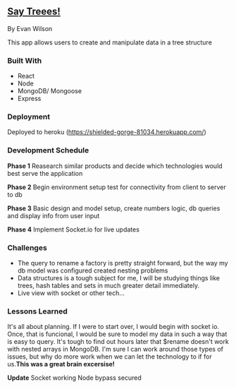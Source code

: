 ## [Say Treees!](https://shielded-gorge-81034.herokuapp.com/)
By Evan Wilson

This app allows users to create and manipulate data in a tree structure


### Built With

* React
* Node
* MongoDB/ Mongoose
* Express

### Deployment

Deployed to heroku (https://shielded-gorge-81034.herokuapp.com/)

### Development Schedule

**Phase 1**
Reasearch similar products and decide which technologies would best serve the application

**Phase 2**
Begin environment setup test for connectivity from client to server to db

**Phase 3**
Basic design and model setup, create numbers logic, db queries and display info from user input

**Phase 4**
Implement Socket.io for live updates

### Challenges
* The query to rename a factory is pretty straight forward, but the way my db model was configured created nesting problems
* Data structures is a tough subject for me, I will be studying things like trees, hash tables and sets in much greater detail immediately.
* Live view with socket or other tech... 

### Lessons Learned

It's all about planning. If I were to start over, I would begin with socket io. Once, that is funcional, I would be sure to model my data in such a way that is easy to query. It's tough to find out hours later that $rename doesn't work with nested arrays in MongoDB. I'm sure I can work around those types of issues, but why do more work when we can let the technology to if for us.**This was a great brain excersise!**

**Update**
Socket working
Node bypass secured

